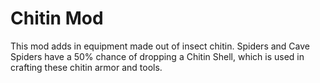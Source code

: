 # Chitin Mod
This mod adds in equipment made out of insect chitin.
Spiders and Cave Spiders have a 50% chance of dropping a Chitin Shell, which is used in crafting these chitin armor and tools.
